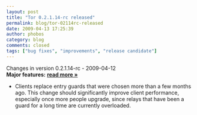 ```yaml
---
layout: post
title: "Tor 0.2.1.14-rc released"
permalink: blog/tor-02114rc-released
date: 2009-04-13 17:25:39
author: phobos
category: blog
comments: closed
tags: ["bug fixes", "improvements", "release candidate"]
---
```


Changes in version 0.2.1.14-rc - 2009-04-12  
 **Major features:** [**read more »**](https://blog.torproject.org/blog/tor-02114rc-released)

-   Clients replace entry guards that were chosen more than a few months ago. This change should significantly improve client performance, especially once more people upgrade, since relays that have been a guard for a long time are currently overloaded.

